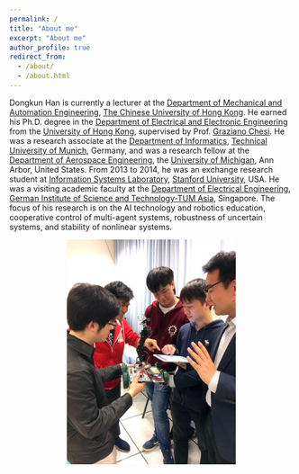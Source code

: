 ```yaml
---
permalink: /
title: "About me"
excerpt: "About me"
author_profile: true
redirect_from: 
  - /about/
  - /about.html
---
```


Dongkun Han is currently a lecturer at the [Department of Mechanical and Automation Engineering](http://www.mae.cuhk.edu.hk/), [The Chinese University of Hong Kong](https://www.cuhk.edu.hk/english/index.html). He earned his Ph.D. degree in the [Department of Electrical and Electronic Engineering](https://www.eee.hku.hk/) from the [University of Hong Kong](https://www.hku.hk/), supervised by Prof. [Graziano Chesi](https://www.eee.hku.hk/~chesi/). He was a research associate at the [Department of Informatics](https://www.in.tum.de/en/cover-page/), [Technical University of Munich](https://www.tum.de/en/), Germany, and was a research fellow at the [Department of Aerospace Engineering](https://aero.engin.umich.edu/), the [University of Michigan](https://umich.edu/), Ann Arbor, United States. From 2013 to 2014, he was an exchange research student at [Information Systems Laboratory](https://isl.stanford.edu/), [Stanford University](https://www.stanford.edu/), USA. He was a visiting academic faculty at the [Department of Electrical Engineering](https://tum-asia.edu.sg/electrical-engineering/), [German Institute of Science and Technology-TUM Asia](https://tum-asia.edu.sg/), Singapore. The focus of his research is on the AI technology and robotics education, cooperative control of multi-agent systems, robustness of uncertain systems, and stability of nonlinear systems.

<center><img src="/images/Photo2_Dongkun_Han.JPG" alt="Mountain View picture" style="width:300px;height:400px;"></center>
